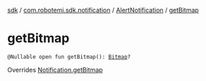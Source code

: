 [sdk](../../index.md) / [com.robotemi.sdk.notification](../index.md) / [AlertNotification](index.md) / [getBitmap](./get-bitmap.md)

# getBitmap

`@Nullable open fun getBitmap(): `[`Bitmap`](https://developer.android.com/reference/android/graphics/Bitmap.html)`?`

Overrides [Notification.getBitmap](../-notification/get-bitmap.md)

